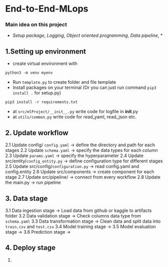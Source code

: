 # End-to-End-MLops
### Main idea on this project
- *Setup package*, *Logging*, *Object oriented programming*, *Data pipeline*, *
## 1.Setting up environment
- create virtual environment with 
```
python3 -m venv myenv
```
- Run `template.py` to create folder and file template
- Install packages on your terminal (Or you can just run command `pip3 install .` for setup.py)
```text
pip3 install -r requirements.txt
```
- at `src/mlProject/__init__.py` write code for logfile in __init__.py
- at `utils/common.py` write code for read_yaml, read_json etc. 

## 2. Update workflow
2.1 Update config/ `config.yaml` -> define the directory and path for each stages
2.2 Update `schema.yaml` -> specify the data types for each column
2.3 Update `params.yaml` -> specify the hyperparameter
2.4 Update src/entity/`config_entity.py` -> define configuration type for different stages
2.5 Update src/config/`configuration.py` -> read config.yaml and config.entity
2.6 Update src/components -> create component for each stage
2.7 Update src/pipeline/ -> connect from every workflow
2.8 Update the main.py -> run pipeline 

## 3. Data stage
3.1 Data ingestion stage -> Load data from github or kaggle to artifacts folder
3.2 Data validation stage -> Check columns data type from `schema.yaml`
3.3 Data transformation stage -> Clean data and split data into `train.csv` and `test.csv`
3.4 Model training stage -> 
3.5 Model evaluation stage ->
3.6 Prediction stage ->

## 4. Deploy stage
1. 
